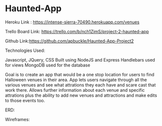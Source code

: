 # Haunted-App

Heroku Link : https://intense-sierra-70490.herokuapp.com/venues

Trello Board Link: https://trello.com/b/nch1ZimS/project-2-haunted-app

Github Link:https://github.com/apbuckle/Haunted-App-Project2


Technologies Used:

Javascript, JQuery, CSS
Built using NodeJS and Express
Handlebars used for views 
MongoDB used for the database


Goal is to create an app that would be a one stop location for users to find Halloween venues in their area.  App lets users navigate through all the various venues and see what attrations they each have and scare cast that work there.  Allows further information about each venue and specific attrations plus the ability to add new venues and attractions and make edits to those events too.

ERD:

Wireframes:

